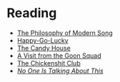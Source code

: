 # Reading

- [The Philosophy of Modern Song](https://en.wikipedia.org/wiki/The_Philosophy_of_Modern_Song)
- [Happy-Go-Lucky](https://en.wikipedia.org/wiki/Happy-Go-Lucky_(book))
- [The Candy House](https://en.wikipedia.org/wiki/The_Candy_House_(novel))
- [A Visit from the Goon Squad](https://en.wikipedia.org/wiki/A_Visit_from_the_Goon_Squad)
- [The Chickenshit Club](https://en.wikipedia.org/wiki/Jesse_Eisinger)
- [_No One Is Talking About This_](https://en.wikipedia.org/wiki/No_One_Is_Talking_About_This)